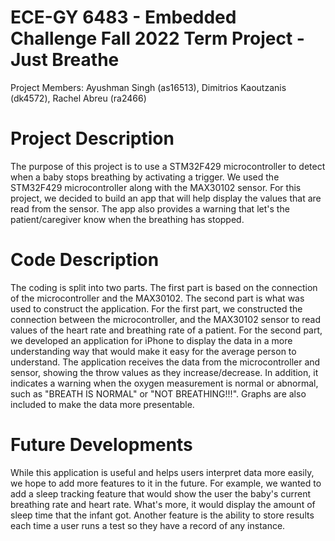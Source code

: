 # ECE-GY 6483 - Embedded Challenge Fall 2022 Term Project - Just Breathe

Project Members: Ayushman Singh (as16513), Dimitrios Kaoutzanis (dk4572), Rachel Abreu (ra2466)

# Project Description
The purpose of this project is to use a STM32F429 microcontroller to detect when a baby stops breathing by activating a trigger. We used the STM32F429 microcontroller along with the MAX30102 sensor. For this project, we decided to build an app that will help display the values that are read from the sensor. The app also provides a warning that let's the patient/caregiver know when the breathing has stopped.

# Code Description
The coding is split into two parts. The first part is based on the connection of the microcontroller and the MAX30102. The second part is what was used to construct the application. For the first part, we constructed the connection between the microcontroller, and the MAX30102 sensor to read values of the heart rate and breathing rate of a patient. For the second part, we developed an application for iPhone to display the data in a more understanding way that would make it easy for the average person to understand. The application receives the data from the microcontroller and sensor, showing the throw values as they increase/decrease. In addition, it indicates a warning when the oxygen measurement is normal or abnormal, such as "BREATH IS NORMAL" or "NOT BREATHING!!!". Graphs are also included to make the data more presentable.
 
# Future Developments
While this application is useful and helps users interpret data more easily, we hope to add more features to it in the future. For example, we wanted to add a sleep tracking feature that would show the user the baby's current breathing rate and heart rate. What's more, it would display the amount of sleep time that the infant got. Another feature is the ability to store results each time a user runs a test so they have a record of any instance.
